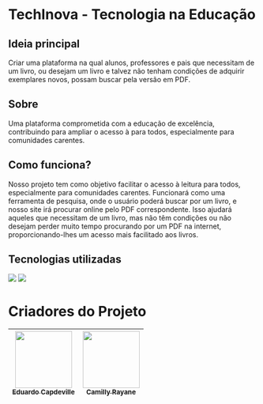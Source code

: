 <h1>TechInova - Tecnologia na Educação</h1>

<h2> Ideia principal</h2>
<p>Criar uma plataforma na qual alunos, professores e pais que necessitam de um livro, ou desejam um livro e talvez não tenham condições de adquirir exemplares novos, possam buscar pela versão em PDF.</p>

<h2>Sobre</h2>
<p>Uma plataforma comprometida com a educação de excelência, contribuindo para ampliar o acesso à para todos, especialmente para comunidades carentes.</p>

<h2>Como funciona?</h2>
<p>Nosso projeto tem como objetivo facilitar o acesso à leitura para todos, especialmente para comunidades carentes. Funcionará como uma ferramenta de pesquisa, onde o usuário poderá buscar por um livro, e nosso site irá procurar online pelo PDF correspondente. Isso ajudará aqueles que necessitam de um livro, mas não têm condições ou não desejam perder muito tempo procurando por um PDF na internet, proporcionando-lhes um acesso mais facilitado aos livros.</p>

## Tecnologias utilizadas
<div>
  <img src="https://img.shields.io/badge/HTML-239120?style=for-the-badge&logo=html5&logoColor=white">
  <img src="https://img.shields.io/badge/CSS-239120?&style=for-the-badge&logo=css3&logoColor=white">
</div>

# Criadores do Projeto

| [<img src="https://avatars.githubusercontent.com/u/131886213?s=400&u=b5013d87a011d9c07fc6879c660c06cc86be0e99&v=4" width=115><br><sub>Eduardo Capdeville</sub>](https://github.com/EduCapdeville) |  [<img src="https://avatars.githubusercontent.com/u/129337832?v=4" width=115><br><sub>Camilly Rayane</sub>](https://github.com/caahrayane) |
| :---: | :---: |
